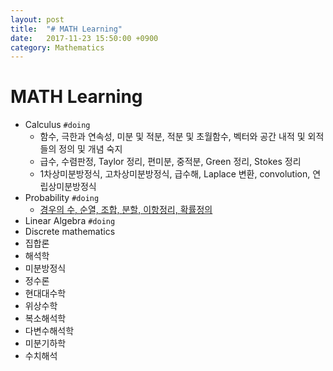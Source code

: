 ```yaml
---
layout: post
title:  "# MATH Learning"
date:   2017-11-23 15:50:00 +0900
category: Mathematics
---
```


# MATH Learning

- Calculus `#doing`
  - 함수, 극한과 연속성, 미분 및 적분, 적분 및 초월함수, 벡터와 공간 내적 및 외적들의 정의 및 개념 숙지
  - 급수, 수렴판정, Taylor 정리, 편미분, 중적분, Green 정리, Stokes 정리
  - 1차상미분방정식, 고차상미분방정식, 급수해, Laplace 변환, convolution, 연립상미분방정식
- Probability `#doing`
  - [경우의 수, 순열, 조합, 분할, 이항정리, 확률정의](http://www.trilliwon.com/blog/2017-11-21/probability-01-and-02)
- Linear Algebra `#doing`
- Discrete mathematics
- 집합론
- 해석학
- 미분방정식
- 정수론
- 현대대수학
- 위상수학
- 복소해석학
- 다변수해석학
- 미분기하학
- 수치해석
